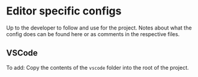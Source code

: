 # Editor specific configs

Up to the developer to follow and use for the project.
Notes about what the config does can be found here or as comments in the respective files.

## VSCode

To add:
Copy the contents of the `vscode` folder into the root of the project.
